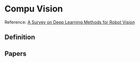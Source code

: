 # Compu Vision
Reference: [A Survey on Deep Learning Methods for Robot Vision](https://arxiv.org/abs/1803.10862)

## Definition
## Papers
